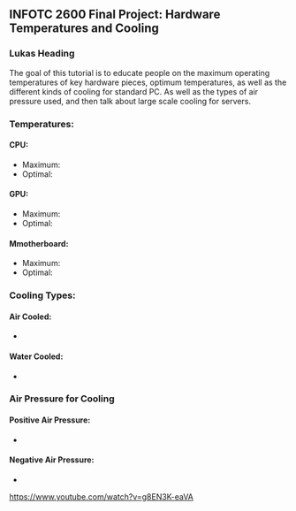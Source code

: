 ## INFOTC 2600 Final Project: Hardware Temperatures and Cooling
### Lukas Heading
The goal of this tutorial is to educate people on the maximum operating temperatures of key hardware pieces, optimum temperatures, as well as the different kinds of cooling for standard PC. As well as the types of air pressure used, and then talk about large scale cooling for servers.

### Temperatures:

#### CPU:
* Maximum:
* Optimal:
#### GPU:
* Maximum:
* Optimal:
#### Mmotherboard:
* Maximum:
* Optimal:

### Cooling Types:
#### Air Cooled:
* 
#### Water Cooled:
*

### Air Pressure for Cooling
#### Positive Air Pressure:
*
#### Negative Air Pressure:
*
https://www.youtube.com/watch?v=g8EN3K-eaVA
